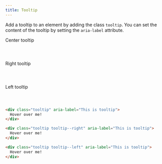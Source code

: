 ```yaml
---
title: Tooltip
---
```


Add a tooltip to an element by adding the class `tooltip`. You can set the content of
the tooltip by setting the `aria-label` attribute.

<div class="tooltip text--center border--top border--right border--bottom border--left" aria-label="This is tooltip" style="margin-bottom: 4em;">
  Center tooltip
</div>

<div class="tooltip tooltip--right text--center border--top border--right border--bottom border--left" aria-label="This is tooltip" style="margin-bottom: 4em;">
  Right tooltip
</div>

<div class="tooltip tooltip--left text--center border--top border--right border--bottom border--left" aria-label="This is tooltip" style="margin-bottom: 4em;">
  Left tooltip
</div>

```html
<div class="tooltip" aria-label="This is tooltip">
  Hover over me!
</div>

<div class="tooltip tooltip--right" aria-label="This is tooltip">
  Hover over me!
</div>

<div class="tooltip tooltip--left" aria-label="This is tooltip">
  Hover over me!
</div>
```
